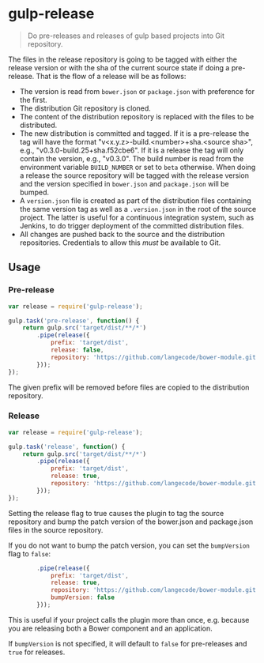 gulp-release
============

> Do pre-releases and releases of gulp based projects into Git repository.

The files in the release repository is going to be tagged with either the release version or with the
sha of the current source state if doing a pre-release. That is the flow of a release will be as follows:

- The version is read from `bower.json` or `package.json` with preference for the first.
- The distribution Git repository is cloned.
- The content of the distribution repository is replaced with the files to be distributed.
- The new distribution is committed and tagged. If it is a pre-release the tag will have the format
  "v&lt;x.y.z>-build.&lt;number>+sha.&lt;source sha>", e.g., "v0.3.0-build.25+sha.f52cbe6". If it is a release
  the tag will only contain the version, e.g., "v0.3.0".
  The build number is read from the environment variable `BUILD_NUMBER` or set to `beta` otherwise.
  When doing a release the source repository will be tagged with the release version and the version specified in `bower.json` and `package.json` will be bumped.
- A `version.json` file is created as part of the distribution files containing the same version tag as well as a `.version.json` in the root of the source project. The latter is useful for a continuous integration system, such as Jenkins, to do trigger deployment of the committed distribution files.
- All changes are pushed back to the source and the distribution repositories. Credentials to allow this _must_ be available to Git.

## Usage

### Pre-release

```javascript
var release = require('gulp-release');

gulp.task('pre-release', function() {
    return gulp.src('target/dist/**/*')
        .pipe(release({
            prefix: 'target/dist',
            release: false,
            repository: 'https://github.com/langecode/bower-module.git'
        }));
});
```

The given prefix will be removed before files are copied to the distribution repository.

### Release

```javascript
var release = require('gulp-release');

gulp.task('release', function() {
    return gulp.src('target/dist/**/*')
        .pipe(release({
            prefix: 'target/dist',
            release: true,
            repository: 'https://github.com/langecode/bower-module.git'
        }));
});
```

Setting the release flag to true causes the plugin to tag the source repository and bump the patch version of the
bower.json and package.json files in the source repository.

If you do not want to bump the patch version, you can set the `bumpVersion` flag to `false`:

```javascript
        .pipe(release({
            prefix: 'target/dist',
            release: true,
            repository: 'https://github.com/langecode/bower-module.git',
            bumpVersion: false
        }));
```

This is useful if your project calls the plugin more than once, e.g. because you are releasing both a Bower component and an application.

If `bumpVersion` is not specified, it will default to `false` for pre-releases and `true` for releases.
